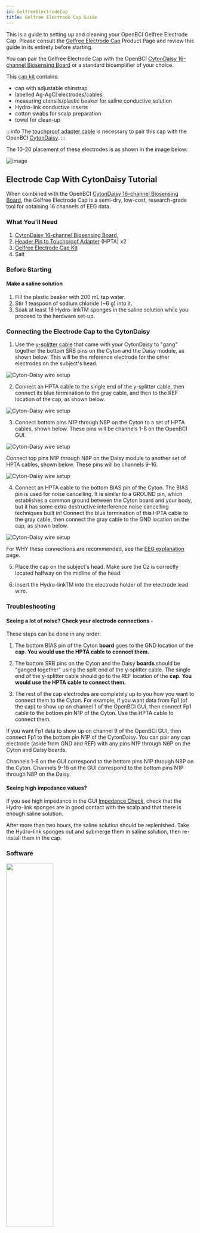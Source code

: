 ```yaml
---
id: GelfreeElectrodeCap
title: Gelfree Electrode Cap Guide
---
```


This is a guide to setting up and cleaning your OpenBCI Gelfree Electrode Cap. Please consult the [Gelfree Electrode Cap](https://shop.openbci.com/collections/frontpage/products/gelfree-bci-cap-kit?variant=40785117249694)
Product Page and review this guide in its entirety before starting.

You can pair the Gelfree Electrode Cap with the OpenBCI [CytonDaisy 16-channel Biosensing Board](https://shop.openbci.com/collections/frontpage/products/cyton-daisy-biosensing-boards-16-channel)
or a standard bioamplifier of your choice.

This [cap kit](https://shop.openbci.com/products/gelfree-bci-cap-kit) contains:

- cap with adjustable chinstrap
- labelled Ag-AgCl electrodes/cables
- measuring utensils/plastic beaker for saline conductive solution
- Hydro-link conductive inserts
- cotton swabs for scalp preparation
- towel for clean-up

:::info
The [touchproof adapter cable](https://shop.openbci.com/collections/frontpage/products/touch-proof-electrode-cable-adapter?variant=31007211715) is necessary to pair this cap with the OpenBCI [CytonDaisy](https://shop.openbci.com/collections/frontpage/products/cyton-daisy-biosensing-boards-16-channel).
:::

The 10-20 placement of these electrodes is as shown in the image below:

![image](../../assets/HeadwareImages/gelfree_electrode_cap_diagram_1020.png)

## Electrode Cap With CytonDaisy Tutorial

When combined with the OpenBCI [CytonDaisy 16-channel Biosensing Board](https://shop.openbci.com/collections/frontpage/products/cyton-daisy-biosensing-boards-16-channel),
the Gelfree Electrode Cap is a semi-dry, low-cost, research-grade tool for obtaining 16 channels of EEG data.

### What You'll Need

1.  [CytonDaisy 16-channel Biosensing Board,](https://shop.openbci.com/collections/frontpage/products/cyton-daisy-biosensing-boards-16-channel)
2.  [Header Pin to Touchproof Adapter](https://shop.openbci.com/collections/frontpage/products/touch-proof-electrode-cable-adapter) (HPTA) x2
3.  [Gelfree Electrode Cap Kit](https://shop.openbci.com/collections/frontpage/products/gelfree-bci-cap-kit)
4.  Salt

### Before Starting

#### Make a saline solution

1. Fill the plastic beaker with 200 mL tap water.
2. Stir 1 teaspoon of sodium chloride (~6 g) into it.
3. Soak at least 16 Hydro-linkTM sponges in the saline solution while you proceed to the hardware set-up.

### Connecting the Electrode Cap to the CytonDaisy

1. Use the [y-splitter cable](../../../GettingStarted/Boards/DaisyGS/#2-y-splitter-cable) that came with your CytonDaisy to "gang" together the bottom SRB pins on the Cyton and the Daisy module, as shown below. This will be the reference electrode for the other electrodes on the subject's head.

![Cyton-Daisy wire setup](../../assets/HeadwareImages/gelfree_electrode_cap_2.jpg)

2. Connect an HPTA cable to the single end of the y-splitter cable, then connect its blue termination to the gray cable, and then to the REF location of the cap, as shown below.

![Cyton-Daisy wire setup](../../assets/HeadwareImages/gelfree_electrode_cap_4and5and6.jpg)

3. Connect bottom pins N1P through N8P on the Cyton to a set of HPTA cables, shown below. These pins will be channels 1-8 on the OpenBCI GUI.

![Cyton-Daisy wire setup](../../assets/HeadwareImages/gelfree_electrode_cap_1.jpg)

Connect top pins N1P through N8P on the Daisy module to another set of HPTA cables, shown below. These pins will be channels 9-16.

![Cyton-Daisy wire setup](../../assets/HeadwareImages/gelfree_electrode_cap_3.jpg)

4. Connect an HPTA cable to the bottom BIAS pin of the Cyton. The BIAS pin is used for noise cancelling. It is similar to a GROUND pin, which establishes a common ground between the Cyton board and your body, but it has some extra destructive interference noise cancelling techniques built in! Connect the blue termination of this HPTA cable to the gray cable, then connect the gray cable to the GND location on the cap, as shown below.

![Cyton-Daisy wire setup](../../assets/HeadwareImages/gelfree_electrode_cap_7and8and9.jpg)

For WHY these connections are recommended, see the [EEG explanation](../../GettingStarted/Biosensing-Setups/01-EEG-Setup.md) page.

5. Place the cap on the subject's head. Make sure the Cz is correctly located halfway on the midline of the head.

6. Insert the Hydro-linkTM into the electrode holder of the electrode lead wire.

### Troubleshooting

#### Seeing a lot of noise? Check your electrode connections -

These steps can be done in any order:

1. The bottom BIAS pin of the Cyton **board** goes to the GND location of the **cap**. **You would use the HPTA cable to connect them.**

2. The bottom SRB pins on the Cyton and the Daisy **boards** should be "ganged together" using the split end of the y-splitter cable.
   The single end of the y-splitter cable should go to the REF location of the **cap**. **You would use the HPTA cable to connect them.**

3. The rest of the cap electrodes are completely up to you how you want to connect them to the Cyton. For example, if you want data from Fp1 (of the cap) to show up on channel 1 of the OpenBCI GUI, then connect Fp1 cable to the bottom pin N1P of the Cyton. Use the HPTA cable to connect them.

If you want Fp1 data to show up on channel 9 of the OpenBCI GUI, then connect Fp1 to the bottom pin N1P of the CytonDaisy. You can pair any cap electrode (aside from GND and REF) with any pins N1P through N8P on the Cyton and Daisy boards.

Channels 1-8 on the GUI correspond to the bottom pins N1P through N8P on the Cyton.
Channels 9-16 on the GUI correspond to the bottom pins N1P through N8P on the Daisy.

#### Seeing high impedance values?

If you see high impedance in the GUI [Impedance Check](https://docs.openbci.com/Software/OpenBCISoftware/GUIWidgets/#other-settings), check that the Hydro-link sponges are in good contact with the scalp and that there is enough saline solution.

After more than two hours, the saline solution should be replenished. Take the Hydro-link sponges out and submerge them in saline solution, then re-install them in the cap.

### Software

<img src="https://github.com/openbci-archive/Docs/blob/master/assets/images/GUI-V4-Screenshot.jpg?raw=true" width="50%" />

Head over to the OpenBCI GUI [tutorial](../../Software/OpenBCISoftware/01-OpenBCI_GUI.md) to set up your free live-streaming software.

### Use Cases for OpenBCI GUI

- OpenBCI device owners want to visualize their brainwaves!
- Many researchers, hackers, and students who purchase OpenBCI devices want to use them to acquire data as soon as their device arrives.
- Users use macOS, Windows, and Linux to acquire data
- Users want to filter incoming data in real time.
- Users want to make their own experiments to test their theories or duplicate state-of-the-art research at home.
- Users sometimes struggle to get prerequisites properly installed to get data on their own from OpenBCI Cyton and Ganglion.
- Users want to stream data into their own custom applications, such as MATLAB.

### What You Can Do with OpenBCI GUI and Software Stack

- Visualize data from every OpenBCI device: Ganglion, Cyton, and Cyton with Daisy.
- Playback files using the GUI.
- Run as a native application on macOS, Windows, and Linux.
- Apply filters and other data processing tools to quickly clean raw data in real time.
- Use the GUI as a networking system to move data out of the GUI into other apps over UDP, OSC, LSL, and Serial.
- Send data to [MATLAB](../../Software/CompatibleThirdPartySoftware/01-Matlab.md), Neuropype (using LSL), and other [third-party software.](../../Software/SoftwareLanding.md)
- Analyze data with [Python and Brainflow](../../ForDevelopers/01-SoftwareDevelopment.md#brainflow---python).
- [Create a widget framework](../../Software/OpenBCISoftware/02_GUI_Widget_Guide.md#custom-widget) that allows users to create their own experiments.
- Output data into a saved file for later offline processing.
- [Customize the layout](../../Software/OpenBCISoftware/01-OpenBCI_GUI.md#customize-your-layout), change the gain, toggle on/off, and check impedance of individual channels of the CytonDaisy board (or any connected OpenBCI board) directly in the GUI!
- Access [OpenBCI GUI's built-in widgets](../../Software/OpenBCISoftware/02_GUI_Widget_Guide.md) such as Band Power, Spectrogram, Accelerometer, EEG Head Plot, and much more.

  **If you just want to visualize EEG, EMG, or ECG data (and do some basic analysis) and save the data to start with, download the standalone [OpenBCI GUI](https://openbci.com/index.php/downloads) and connect it to an OpenBCI Cyton, CytonDaisy, or Ganglion!**

## Electrode Cap Care and Cleaning Guide

A routine schedule for cleaning and disinfecting the Electrode
Cap ensures accurate EEG signals and the reuse of
electrodes between different participants. Furthermore, you will
preserve the excellent characteristics of your electrodes and will
ensure a long product life.

#### Cleaning and Storage

After the measurement is finished, disconnect the electrode connectors from the CytonDaisy board. Remove the electrode holders from the bases on the cap.

1. Take the Hydro-linkTM sponges out of the holders and wash the Hydro-linkTM with tap water at least three times, squeezing out the water during each wash. Then let the Hydro-linkTM dry in air.
2. Rinse the electrode holders and the Gelfree BCI cap with tap water.
3. Ensure that everything is dry before storing it in a dry place away from sunlight.

Cleaning frequency: after each use.

#### Disinfection:

Disinfection should be carried out only after the cleaning procedure and only when necessary. Please consider hygienic measures recommended by your local authorities.
It is recommended to use a very low concentration of disinfectant solution to disinfect the Gelfree BCI cap, electrodes, and Hydro-linkTM. Please follow the instructions provided by the manufacturer of the selected disinfectant solution. Only apply the minimum concentration and minimum soaking time required. Make sure that the items to be disinfected are fully covered with a fairly diluted disinfectant. After disinfection, thoroughly rinse the items with water and let them dry in air.
The recommended disinfectants are as follows: Perfektan TB (Dr. Schumacher GmbH), Envirocide (Metrex), Metricide (Metrex), Cavicide (Metrex), or just diluted household bleach. If you are unable to purchase the brands mentioned above in your region, a disinfecting product with similar proportions and active ingredients is recommended.

## Technical Specifications

| Metric                    | Values                |
| ------------------------- | --------------------- |
| AC Impedance              | < 2.5 kΩ·cm2 at 10 Hz |
| DC offset voltage         | < 30 mV               |
| Potential Drift           | < ±5 mV/10min         |
| Electrode-scalp impedance | < 20 kΩ (at 10 Hz)    |

Questions, comments, suggestions? Email [support@openbci.com](mailto:support@openbci.com)
